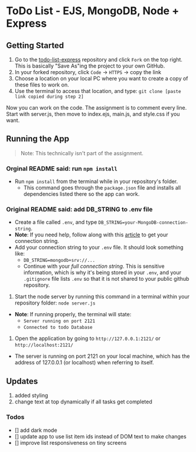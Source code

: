 # ToDo List - EJS, MongoDB, Node + Express

## Getting Started

1. Go to the [todo-list-express](https://github.com/100devs/todo-list-express) repository and click `Fork` on the top right. This is basically "Save As"ing the project to your own GitHub.
1. In your forked repository, click `Code` -> `HTTPS` -> copy the link
1. Choose a location on your local PC where you want to create a copy of these files to work on.
1. Use the terminal to access that location, and type: `git clone [paste link copied during step 2]`

Now you can work on the code. The assignment is to comment every line. Start with server.js, then move to index.ejs, main.js, and style.css if you want.

## Running the App

> Note: This technically isn't part of the assignment.

### Orginal README said: run `npm install`

- Run `npm install` from the terminal while in your repository's folder.
  - This command goes through the `package.json` file and installs all dependencies listed there so the app can work.

### Original README said: add DB_STRING to .env file

- Create a file called `.env`, and type `DB_STRING=your-MongoDB-connection-string`.
- **Note**: If you need help, follow along with this [article](https://zellwk.com/blog/crud-express-mongodb/#setting-up-mongodb-atlas) to get your connection string.
- Add your connection string to your `.env` file. It should look something like:
  - `DB_STRING=mongodb+srv://...`
  - Continue with your _full connection string_. This is sensitive information, which is why it's being stored in your `.env`, and your `.gitignore` file lists `.env` so that it is not shared to your public github repository.

1. Start the node server by running this command in a terminal within your repository folder: `node server.js`

- **Note**: If running properly, the terminal will state:
  - `Server running on port 2121`
  - `Connected to todo Database`

1. Open the application by going to `http://127.0.0.1:2121/` or `http://localhost:2121/`

- The server is running on port 2121 on your local machine, which has the address of 127.0.0.1 (or localhost) when referring to itself.

## Updates

1. added styling
1. change text at top dynamically if all tasks get completed

### Todos

- [] add dark mode
- [] update app to use list item ids instead of DOM text to make changes
- [] improve list responsiveness on tiny screens
